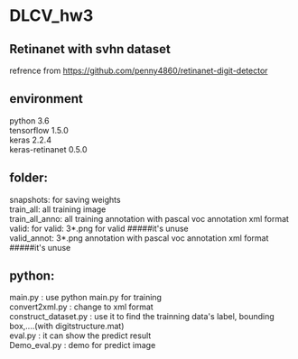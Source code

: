 # DLCV_hw3
## Retinanet with svhn dataset

refrence from https://github.com/penny4860/retinanet-digit-detector

## environment
  python 3.6  
  tensorflow 1.5.0  
  keras 2.2.4  
  keras-retinanet 0.5.0  

## folder: 
  snapshots: for saving weights  
  train_all: all training image  
  train_all_anno: all training annotation with pascal voc annotation xml format  
  valid: for valid: 3*.png for valid   #####it's unuse  
  valid_annot: 3*.png annotation with pascal voc annotation xml format #####it's unuse  
  
## python:
  main.py : use python main.py for training  
  convert2xml.py : change to xml format  
  construct_dataset.py : use it to find the trainning data's label, bounding box,....(with digitstructure.mat)  
  eval.py : it can show the predict result  
  Demo_eval.py : demo for predict image  

